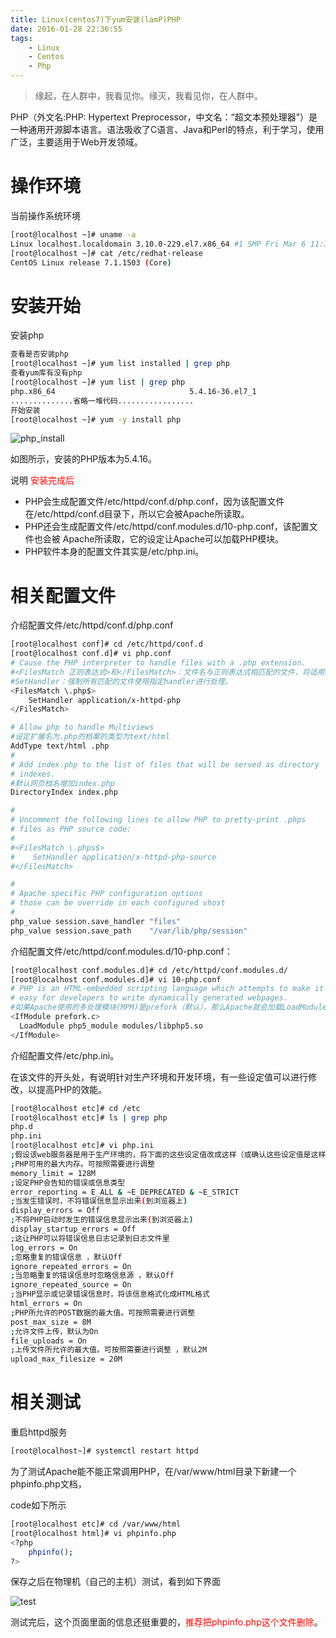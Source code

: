 ```yaml
---
title: Linux(centos7)下yum安装(lamP)PHP
date: 2016-01-28 22:36:55
tags:
    - Linux
    - Centos
    - Php
---
```


> 缘起，在人群中，我看见你。缘灭，我看见你，在人群中。

PHP（外文名:PHP: Hypertext Preprocessor，中文名：“超文本预处理器”）是一种通用开源脚本语言。语法吸收了C语言、Java和Perl的特点，利于学习，使用广泛，主要适用于Web开发领域。

<!-- more -->

# 操作环境

当前操作系统环境

``` bash
[root@localhost ~]# uname -a
Linux localhost.localdomain 3.10.0-229.el7.x86_64 #1 SMP Fri Mar 6 11:36:42 UTC 2015 x86_64 x86_64 x86_64 GNU/Linux
[root@localhost ~]# cat /etc/redhat-release
CentOS Linux release 7.1.1503 (Core)
```

# 安装开始

安装php

``` bash
查看是否安装php
[root@localhost ~]# yum list installed | grep php
查看yum库有没有php
[root@localhost ~]# yum list | grep php
php.x86_64                              5.4.16-36.el7_1                @base
..............省略一堆代码.................
开始安装
[root@localhost ~]# yum -y install php
```

![php_install](/img/201601/php/php_install.jpg)

如图所示，安装的PHP版本为5.4.16。

说明    <span style="color:red">安装完成后</span>

* PHP会生成配置文件/etc/httpd/conf.d/php.conf，因为该配置文件在/etc/httpd/conf.d目录下，所以它会被Apache所读取。
* PHP还会生成配置文件/etc/httpd/conf.modules.d/10-php.conf，该配置文件也会被   Apache所读取，它的设定让Apache可以加载PHP模块。
* PHP软件本身的配置文件其实是/etc/php.ini。

# 相关配置文件

介绍配置文件/etc/httpd/conf.d/php.conf

``` bash
[root@localhost conf]# cd /etc/httpd/conf.d
[root@localhost conf.d]# vi php.conf
# Cause the PHP interpreter to handle files with a .php extension.
#<FilesMatch 正则表达式>和</FilesMatch>：文件名与正则表达式相匹配的文件，将适用这里设定的语句。
#SetHandler：强制所有匹配的文件使用指定handler进行处理。
<FilesMatch \.php$>
    SetHandler application/x-httpd-php
</FilesMatch>

# Allow php to handle Multiviews
#设定扩展名为.php的档案的类型为text/html
AddType text/html .php
#
# Add index.php to the list of files that will be served as directory
# indexes.
#默认网页档名增加index.php
DirectoryIndex index.php

#
# Uncomment the following lines to allow PHP to pretty-print .phps
# files as PHP source code:
#
#<FilesMatch \.phps$>
#    SetHandler application/x-httpd-php-source
#</FilesMatch>

#
# Apache specific PHP configuration options
# those can be override in each configured vhost
#
php_value session.save_handler "files"
php_value session.save_path    "/var/lib/php/session"
```

介绍配置文件/etc/httpd/conf.modules.d/10-php.conf：

``` bash
[root@localhost conf.modules.d]# cd /etc/httpd/conf.modules.d/
[root@localhost conf.modules.d]# vi 10-php.conf
# PHP is an HTML-embedded scripting language which attempts to make it
# easy for developers to write dynamically generated webpages.
#如果Apache使用的多处理模块(MPM)是prefork（默认），那么Apache就会加载LoadModule指定的模块(PHP模块) 
<IfModule prefork.c>
  LoadModule php5_module modules/libphp5.so
</IfModule>
```

介绍配置文件/etc/php.ini。

在该文件的开头处，有说明针对生产环境和开发环境，有一些设定值可以进行修改，以提高PHP的效能。

``` bash
[root@localhost etc]# cd /etc
[root@localhost etc]# ls | grep php
php.d
php.ini
[root@localhost etc]# vi php.ini
;假设该web服务器是用于生产环境的，将下面的这些设定值改成这样（或确认这些设定值是这样的）
;PHP可用的最大内存。可按照需要进行调整
memory_limit = 128M
;设定PHP会告知的错误或信息类型
error_reporting = E_ALL & ~E_DEPRECATED & ~E_STRICT
;当发生错误时，不将错误信息显示出来(到浏览器上)
display_errors = Off
;不将PHP启动时发生的错误信息显示出来(到浏览器上)
display_startup_errors = Off
;这让PHP可以将错误信息日志记录到日志文件里
log_errors = On
;忽略重复的错误信息 ，默认Off
ignore_repeated_errors = On
;当忽略重复的错误信息时忽略信息源 ，默认Off
ignore_repeated_source = On
;当PHP显示或记录错误信息时，将该信息格式化成HTML格式
html_errors = On
;PHP所允许的POST数据的最大值。可按照需要进行调整
post_max_size = 8M
;允许文件上传，默认为On
file_uploads = On
;上传文件所允许的最大值。可按照需要进行调整 ，默认2M
upload_max_filesize = 20M
```

# 相关测试

重启httpd服务

``` bash
[root@localhost~]# systemctl restart httpd
```

为了测试Apache能不能正常调用PHP，在/var/www/html目录下新建一个phpinfo.php文档，

code如下所示

``` bash
[root@localhost etc]# cd /var/www/html
[root@localhost html]# vi phpinfo.php
<?php
    phpinfo();
?>
```

保存之后在物理机（自己的主机）测试，看到如下界面

![test](/img/201601/php/test.jpg)

测试完后，这个页面里面的信息还挺重要的，<span style="color:red">推荐把phpinfo.php这个文件删除</span>。